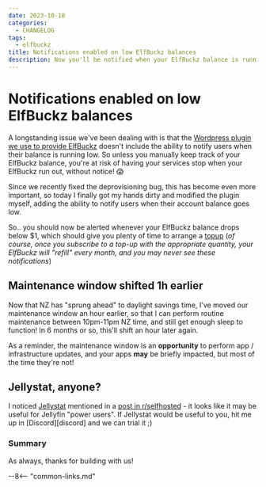 ```yaml
---
date: 2023-10-10
categories:
  - CHANGELOG
tags:
  - elfbuckz
title: Notifications enabled on low ElfBuckz balances
description: Now you'll be notified when your ElfBuckz balance is running low
---
```

# Notifications enabled on low ElfBuckz balances

A longstanding issue we've been dealing with is that the [Wordpress plugin we use to provide ElfBuckz](https://woocommerce.com/document/account-funds/) doesn't include the ability to notify users when their balance is running low. So unless you manually keep track of your ElfBuckz balance, you're at risk of having your services stop when your ElfBuckz run out, without notice! :scream:

Since we recently fixed the deprovisioning bug, this has become even more important, so today I finally got my hands dirty and modified the plugin myself, adding the ability to notify users when their account balance goes low.

So.. you should now be alerted whenever your ElfBuckz balance drops below $1, which should give you plenty of time to arrange a [topup](https://store.elfhosted.com/product/elfbuckz-topup/) (*of course, once you subscribe to a top-up with the appropriate quantity, your ElfBuckz will "refill" every month, and you may never see these notifications*)

<!-- more -->

## Maintenance window shifted 1h earlier

Now that NZ has "sprung ahead" to daylight savings time, I've moved our maintenance window an hour earlier, so that I can perform routine maintenance between 10pm-11pm NZ time, and still get enough sleep to function! In 6 months or so, this'll shift an hour later again. 

As a reminder, the maintenance window is an **opportunity** to perform app / infrastructure updates, and your apps **may** be briefly impacted, but most of the time they're not!

## Jellystat, anyone?

I noticed [Jellystat](https://github.com/CyferShepard/Jellystat) mentioned in a [post in r/selfhosted](https://www.reddit.com/r/selfhosted/comments/173qtly/jellystat_is_for_jellyfin_what_tautuli_is_for_plex/) - it looks like it may be useful for Jellyfin "power users". If Jellystat would be useful to you, hit me up in [Discord][discord] and we can trial it ;)

### Summary

As always, thanks for building with us!

--8<-- "common-links.md"